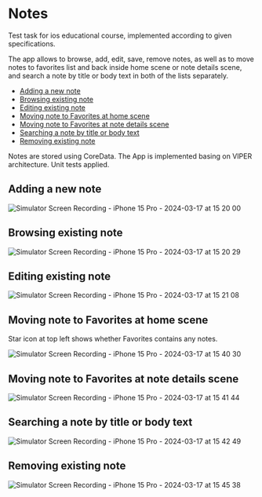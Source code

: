 # Notes
Test task for ios educational course, implemented according to given specifications.

The app allows to browse, add, edit, save, remove notes, as well as to move notes to favorites list and back inside home scene or note details scene, 
and search a note by title or body text in both of the lists separately.

* [Adding a new note](#adding-a-new-note)
* [Browsing existing note](#browsing-existing-note)
* [Editing existing note](#editing-existing-note)
* [Moving note to Favorites at home scene](#moving-note-to-favorites-at-home-scene)
* [Moving note to Favorites at note details scene](#moving-note-to-favorites-at-note-details-scene)
* [Searching a note by title or body text](#searching-a-note-by-title-or-body-text)
* [Removing existing note](#removing-existing-note)
  
Notes are stored using CoreData.
The App is implemented basing on VIPER architecture. Unit tests applied.

## Adding a new note
![Simulator Screen Recording - iPhone 15 Pro - 2024-03-17 at 15 20 00](https://github.com/AVertikova/NotesApp_CFT_2024/assets/156770572/f5dbd395-38ce-43f9-8e5b-01b427220852)

## Browsing existing note
![Simulator Screen Recording - iPhone 15 Pro - 2024-03-17 at 15 20 29](https://github.com/AVertikova/NotesApp_CFT_2024/assets/156770572/098e8657-5c86-4d12-b1ed-087d2ec81468)

## Editing existing note
![Simulator Screen Recording - iPhone 15 Pro - 2024-03-17 at 15 21 08](https://github.com/AVertikova/NotesApp_CFT_2024/assets/156770572/380ddedc-cbaa-41ce-a788-87430b3632a8)

## Moving note to Favorites at home scene

Star icon at top left shows whether Favorites contains any notes.

![Simulator Screen Recording - iPhone 15 Pro - 2024-03-17 at 15 40 30](https://github.com/AVertikova/NotesApp_CFT_2024/assets/156770572/2e9a451d-3278-4e0b-ae64-94c58d427b24)

## Moving note to Favorites at note details scene
![Simulator Screen Recording - iPhone 15 Pro - 2024-03-17 at 15 41 44](https://github.com/AVertikova/NotesApp_CFT_2024/assets/156770572/b948d96c-8dc0-4f22-a419-e330a74f58bb)

## Searching a note by title or body text
![Simulator Screen Recording - iPhone 15 Pro - 2024-03-17 at 15 42 49](https://github.com/AVertikova/NotesApp_CFT_2024/assets/156770572/535c37b3-5dbf-4a61-b0a8-0c80d45eafa1)

## Removing existing note
![Simulator Screen Recording - iPhone 15 Pro - 2024-03-17 at 15 45 38](https://github.com/AVertikova/NotesApp_CFT_2024/assets/156770572/d6d463e5-2a0a-4a4d-95a8-3b38a89158da)


